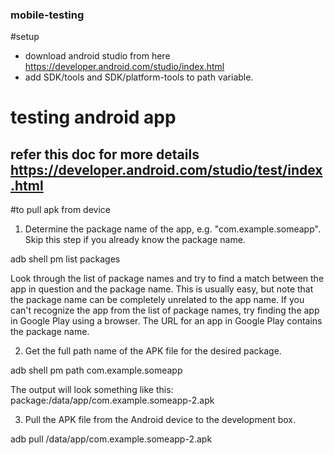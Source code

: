 ### mobile-testing
#setup
- download android studio from here https://developer.android.com/studio/index.html
- add SDK/tools and SDK/platform-tools to path variable.
# testing android app
refer this doc for more details https://developer.android.com/studio/test/index.html
-  
#to pull apk from device
1) Determine the package name of the app, e.g. "com.example.someapp". Skip this step if you already know the package name.

 adb shell pm list packages

Look through the list of package names and try to find a match between the app in question and the package name. This is usually easy, but note that the package name can be completely unrelated to the app name. If you can't recognize the app from the list of package names, try finding the app in Google Play using a browser. The URL for an app in Google Play contains the package name.

2) Get the full path name of the APK file for the desired package.

adb shell pm path com.example.someapp

The output will look something like this: package:/data/app/com.example.someapp-2.apk

3) Pull the APK file from the Android device to the development box.

adb pull /data/app/com.example.someapp-2.apk


